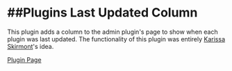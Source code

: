 ##Plugins Last Updated Column
================================

This plugin adds a column to the admin plugin's page to show when each plugin was last updated.
The functionality of this plugin was entirely [Karissa Skirmont](http://kissaskreations.com/ "Kissa's Kreations")'s idea.

[Plugin Page](http://stevenkohlmeyer.com/plugins-last-updated-column/ "Plugins Last Updated Column")